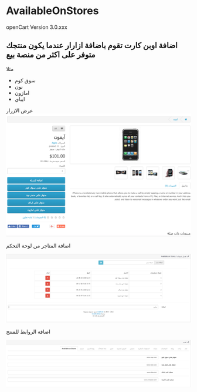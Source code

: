 # AvailableOnStores

openCart Version 3.0.xxx

اضافة اوبن كارت تقوم باضافة ازارار عندما يكون منتجك متوفر على اكثر من منصة بيع 
---------


مثلا 
<ul>
<li> سوق كوم  </li>
<li> نون  </li>
<li> امازون  </li>
<li> ايباي  </li>
</ul>


عرض الازرار
<img src="./screenshot/1.png" alt="show Stores" >






اضافة المتاجر من لوحة التحكم

<img src="./screenshot/2.png" alt="Add Stores" >



اضافة الروابط للمنتج

<img src="./screenshot/3.png" alt="Add Stores" >




